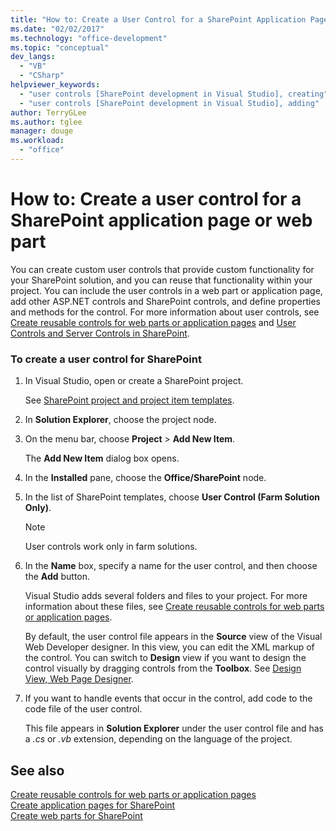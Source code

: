```yaml
---
title: "How to: Create a User Control for a SharePoint Application Page or Web Part | Microsoft Docs"
ms.date: "02/02/2017"
ms.technology: "office-development"
ms.topic: "conceptual"
dev_langs: 
  - "VB"
  - "CSharp"
helpviewer_keywords: 
  - "user controls [SharePoint development in Visual Studio], creating"
  - "user controls [SharePoint development in Visual Studio], adding"
author: TerryGLee
ms.author: tglee
manager: douge
ms.workload: 
  - "office"
---
```

# How to: Create a user control for a SharePoint application page or web part
  You can create custom user controls that provide custom functionality for your SharePoint solution, and you can reuse that functionality within your project. You can include the user controls in a web part or application page, add other ASP.NET controls and SharePoint controls, and define properties and methods for the control. For more information about user controls, see [Create reusable controls for web parts or application pages](../sharepoint/creating-reusable-controls-for-web-parts-or-application-pages.md) and [User Controls and Server Controls in SharePoint](https://blogs.msdn.microsoft.com/kaevans/2011/04/28/user-controls-and-server-controls-in-sharepoint/).  
  
### To create a user control for SharePoint  
  
1.  In Visual Studio, open or create a SharePoint project.  
  
     See [SharePoint project and project item templates](../sharepoint/sharepoint-project-and-project-item-templates.md).  
  
2.  In **Solution Explorer**, choose the project node.  
  
3.  On the menu bar, choose **Project** > **Add New Item**.  
  
     The **Add New Item** dialog box opens.  
  
4.  In the **Installed** pane, choose the **Office/SharePoint** node.  
  
5.  In the list of SharePoint templates, choose **User Control (Farm Solution Only)**.  
  
    > [!NOTE]  
    >  User controls work only in farm solutions.  
  
6.  In the **Name** box, specify a name for the user control, and then choose the **Add** button.  
  
     Visual Studio adds several folders and files to your project. For more information about these files, see [Create reusable controls for web parts or application pages](../sharepoint/creating-reusable-controls-for-web-parts-or-application-pages.md).  
  
     By default, the user control file appears in the **Source** view of the Visual Web Developer designer. In this view, you can edit the XML markup of the control. You can switch to **Design** view if you want to design the control visually by dragging controls from the **Toolbox**. See [Design View, Web Page Designer](/previous-versions/aspnet/ms178149\(v\=vs.100\)).  
  
7.  If you want to handle events that occur in the control, add code to the code file of the user control.  
  
     This file appears in **Solution Explorer** under the user control file and has a *.cs* or *.vb* extension, depending on the language of the project.  
  
## See also
 [Create reusable controls for web parts or application pages](../sharepoint/creating-reusable-controls-for-web-parts-or-application-pages.md)   
 [Create application pages for SharePoint](../sharepoint/creating-application-pages-for-sharepoint.md)   
 [Create web parts for SharePoint](../sharepoint/creating-web-parts-for-sharepoint.md)  
